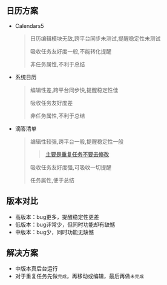 
<!--more-->

## 日历方案

* Calendars5

  > 日历编辑模块无敌,跨平台同步未测试,提醒稳定性未测试
  >
  > 吸收任务友好度一般,不能转化提醒
  >
  > 非任务属性,不利于总结

* 系统日历

  > 编辑性差,跨平台同步快,提醒稳定性佳
  >
  > 吸收任务友好度差
  >
  > 非任务属性,不利于总结

* 滴答清单

  > 编辑性较强,跨平台一般,提醒稳定性一般
  >
  > > <u>**主要是重复任务不要去修改**</u>
  >
  > 吸收任务友好度强,可吸收一切提醒
  >
  > 任务属性,便于总结

## 版本对比

* 高版本：bug更多，提醒稳定性更差
* 低版本：bug非常少，但同时功能却有缺憾
* 中版本：bug少，同时功能无缺憾

## 解决方案

* 中版本真后台运行
* 对于重复任务先做`完成`，再移动或编辑，最后再做`未完成`



